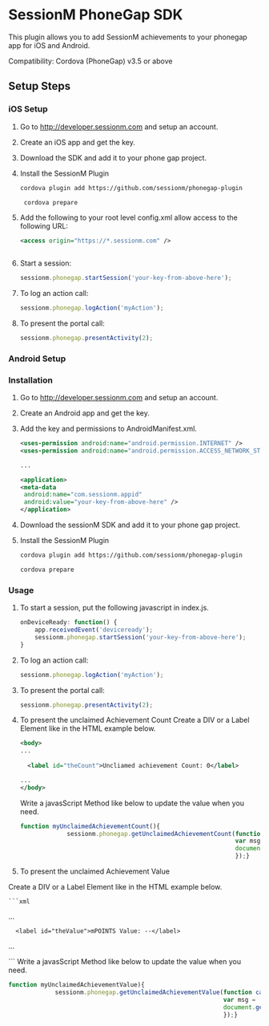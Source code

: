 SessionM PhoneGap SDK
===============
This plugin allows you to add SessionM achievements to your phonegap app for iOS and Android.

Compatibility: Cordova (PhoneGap) v3.5 or above

Setup Steps
---------------

### iOS Setup
1. Go to http://developer.sessionm.com and setup an account.
2. Create an iOS app and get the key.
3. Download the SDK and add it to your phone gap project.
4. Install the SessionM Plugin

   ```bash
   cordova plugin add https://github.com/sessionm/phonegap-plugin
   ```
    
   ```bash
    cordova prepare
    ```
5. Add the following to your root level config.xml allow access to the following URL:

    ```xml
    <access origin="https://*.sessionm.com" />
    ```
    ```
6. Start a session:

    ```javascript
    sessionm.phonegap.startSession('your-key-from-above-here');
    ```
7. To log an action call:

   ```javascript
   sessionm.phonegap.logAction('myAction');
   ```
8. To present the portal call:

   ```javascript
   sessionm.phonegap.presentActivity(2);
   ```

### Android Setup
### Installation
1. Go to http://developer.sessionm.com and setup an account.
2. Create an Android app and get the key.
3. Add the key and permissions to AndroidManifest.xml.
   
   ```xml
   <uses-permission android:name="android.permission.INTERNET" />
   <uses-permission android:name="android.permission.ACCESS_NETWORK_STATE" />

   ...
   
   <application>
   <meta-data
   	android:name="com.sessionm.appid"
   	android:value="your-key-from-above-here" />
   </application>
   ```
4. Download the sessionM SDK and add it to your phone gap project.
5. Install the SessionM Plugin
    
    ```bash
    cordova plugin add https://github.com/sessionm/phonegap-plugin
    ```
    ```bash
    cordova prepare
    ```

### Usage
1. To start a session, put the following javascript in index.js.

    ```javascript
    onDeviceReady: function() {
        app.receivedEvent('deviceready');
    	sessionm.phonegap.startSession('your-key-from-above-here');
    }
    ```

2. To log an action call:

    ```javascript
    sessionm.phonegap.logAction('myAction');
    ```

3. To present the portal call:

    ```javascript
    sessionm.phonegap.presentActivity(2);
    ```
4. To present the unclaimed Achievement Count
   Create a DIV or a Label Element like in the HTML example below.

    ```xml
   <body>
   ...
       
      <label id="theCount">Uncliamed achievement Count: 0</label>
   
   ...
   </body>
   ``` 
   Write a javasScript Method like below to update the value when you need.
     
   ```javascript
   function myUnclaimedAchievementCount(){
                sessionm.phonegap.getUnclaimedAchievementCount(function callback(data) {
                                                               var msg = 'Uncliamed achievement Count: ' + data.unclaimedAchievementCount;
                                                               document.getElementById('theCount').innerHTML = msg;
                                                               });}
   ```

5. To present the unclaimed Achievement Value

Create a DIV or a Label Element like in the HTML example below.

    ```xml
   <body>
   ...
        
      <label id="theValue">mPOINTS Value: --</label>
   
   ...
   </body>
   ``` 
   Write a javasScript Method like below to update the value when you need.
  
   ```javascript
   function myUnclaimedAchievementValue){
                sessionm.phonegap.getUnclaimedAchievementValue(function callback(data) {
                                                               var msg = 'mPOINTS Value: ' + data.unclaimedAchievementValue;
                                                               document.getElementById('theValue').innerHTML = msg;
                                                               });}
   ```


